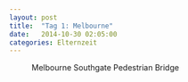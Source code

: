 ```yaml
---
layout: post
title:  "Tag 1: Melbourne"
date:   2014-10-30 02:05:00
categories: Elternzeit
---
```

<figure>
	<picture>
		<source srcset="/assets/images/pictures/IMGP0028-phone.JPG" media="(max-width:320px)">
		<source srcset="/assets/images/pictures/IMGP0028-tablet.JPG, /assets/images/pictures/IMGP0028-tablet@2x.JPG 2x" media="(max-width:800px)">
		<source srcset="/assets/images/pictures/IMGP0028-desktop.JPG" media="(min-width:800px)">
		<img alt="">
	</picture>
	<figcaption>Melbourne Southgate Pedestrian Bridge</figcaption>
</figure>
